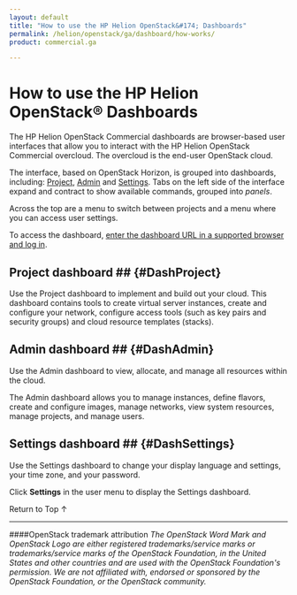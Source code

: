 ```yaml
---
layout: default
title: "How to use the HP Helion OpenStack&#174; Dashboards"
permalink: /helion/openstack/ga/dashboard/how-works/
product: commercial.ga

---
```

<!--UNDER REVISION-->



<script> 

function PageRefresh { 
onLoad="window.refresh"
}

PageRefresh();

</script>


<!-- Hide until use cases are official
<p style="font-size: small;"> <a href="/helion/openstack/dashboard/admin/">&#9664; PREV</a> | <a href="/helion/openstack/manage/">&#9650; UP</a> | <a href="/helion/openstack/dashboard/users/">NEXT &#9654;</a> </p>
-->
# How to use the HP Helion OpenStack&reg; Dashboards

The HP Helion OpenStack Commercial dashboards are browser-based user interfaces that allow you to interact with the HP Helion OpenStack Commercial overcloud. The overcloud is the end-user OpenStack cloud.  

The interface, based on OpenStack Horizon, is grouped into dashboards, including: [Project](#DashProject), [Admin](#DashAdmin) and [Settings](#DashSettings). Tabs on the left side of the interface expand and contract to show available commands, grouped into *panels*. 

<!-- Need new
<img src="media/HorizonCommunity.png" alt="" width="600" />
-->

Across the top are a menu to switch between projects and a menu where you can access user settings.

<!--
How you interact with your network environment depends upon your user type, either an [administrative user (admin)](/helion/openstack/ga/dashboard/admin/) or a [non-administrative user (user)](/helion/openstack/ga/dashboard/users/).
-->
To access the dashboard, [enter the dashboard URL in a supported browser and log in](/helion/openstack/ga/dashboard/login/). 

## Project dashboard ## {#DashProject}

Use the Project dashboard to implement and build out your cloud. This dashboard contains tools to create virtual server instances, create and configure your network, configure access tools (such as key pairs and security groups) and cloud resource templates (stacks).

## Admin dashboard ## {#DashAdmin}

Use the Admin dashboard to view, allocate, and manage all resources within the cloud.

The Admin dashboard allows you to manage instances, define flavors, create and configure images, manage networks, view system resources, manage projects, and manage users.

## Settings dashboard ## {#DashSettings}

Use the Settings dashboard to change your display language and settings, your time zone, and your password.
 
Click **Settings** in the user menu to display the Settings dashboard. 

 <a href="#top" style="padding:14px 0px 14px 0px; text-decoration: none;"> Return to Top &#8593; </a>

----
####OpenStack trademark attribution
*The OpenStack Word Mark and OpenStack Logo are either registered trademarks/service marks or trademarks/service marks of the OpenStack Foundation, in the United States and other countries and are used with the OpenStack Foundation's permission. We are not affiliated with, endorsed or sponsored by the OpenStack Foundation, or the OpenStack community.*
